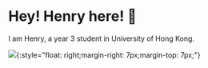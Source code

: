 # Hey! Henry here! 👋
I am Henry, a year 3 student in University of Hong Kong.

![](https://github-readme-stats.vercel.app/api?username=Henryyy-Hung&theme=tokyonight){:style="float: right;margin-right: 7px;margin-top: 7px;"}







<!--

**Henryyy-Hung/Henryyy-Hung** is a ✨ _special_ ✨ repository because its `README.md` (this file) appears on your GitHub profile.

Here are some ideas to get you started:

- 🔭 I’m currently working on ...
- 🌱 I’m currently learning ...
- 👯 I’m looking to collaborate on ...
- 🤔 I’m looking for help with ...
- 💬 Ask me about ...
- 📫 How to reach me: ...
- 😄 Pronouns: ...
- ⚡ Fun fact: ...
-->
